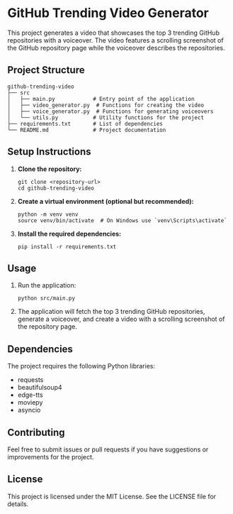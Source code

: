 # GitHub Trending Video Generator

This project generates a video that showcases the top 3 trending GitHub repositories with a voiceover. The video features a scrolling screenshot of the GitHub repository page while the voiceover describes the repositories.

## Project Structure

```
github-trending-video
├── src
│   ├── main.py            # Entry point of the application
│   ├── video_generator.py  # Functions for creating the video
│   ├── voice_generator.py  # Functions for generating voiceovers
│   └── utils.py           # Utility functions for the project
├── requirements.txt       # List of dependencies
└── README.md              # Project documentation
```

## Setup Instructions

1. **Clone the repository:**
   ```
   git clone <repository-url>
   cd github-trending-video
   ```

2. **Create a virtual environment (optional but recommended):**
   ```
   python -m venv venv
   source venv/bin/activate  # On Windows use `venv\Scripts\activate`
   ```

3. **Install the required dependencies:**
   ```
   pip install -r requirements.txt
   ```

## Usage

1. Run the application:
   ```
   python src/main.py
   ```

2. The application will fetch the top 3 trending GitHub repositories, generate a voiceover, and create a video with a scrolling screenshot of the repository page.

## Dependencies

The project requires the following Python libraries:

- requests
- beautifulsoup4
- edge-tts
- moviepy
- asyncio

## Contributing

Feel free to submit issues or pull requests if you have suggestions or improvements for the project.

## License

This project is licensed under the MIT License. See the LICENSE file for details.